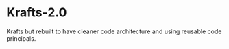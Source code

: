 # Krafts-2.0
 Krafts but rebuilt to have cleaner code architecture and using reusable code principals.
